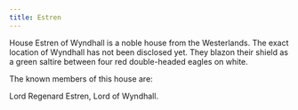 ```yaml
---
title: Estren
---
```


House Estren of Wyndhall is a noble house from the Westerlands. The exact location of Wyndhall has not been disclosed yet. They blazon their shield as a green saltire between four red double-headed eagles on white.

The known members of this house are:

Lord Regenard Estren, Lord of Wyndhall. 


